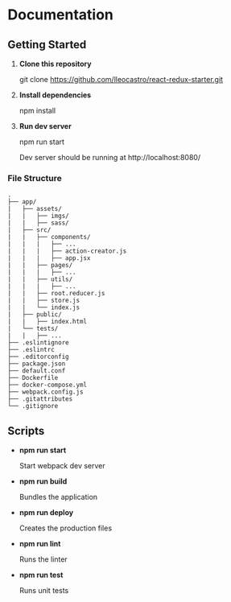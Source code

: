# Documentation

## Getting Started

1. **Clone this repository**

    git clone https://github.com/lleocastro/react-redux-starter.git

2. **Install dependencies**

    npm install

3. **Run dev server**

   npm run start

   Dev server should be running at http://localhost:8080/
   

### File Structure
```
.
├── app/
|   ├── assets/
|   |   ├── imgs/
|   |   ├── sass/
|   ├── src/
|   |   ├── components/
|   |   |   ├── ...
|   |   |   ├── action-creator.js
|   |   |   ├── app.jsx
|   |   ├── pages/
|   |   |   ├── ...
|   |   ├── utils/
|   |   |   ├── ...
|   |   ├── root.reducer.js
|   |   ├── store.js
|   |   └── index.js
|   ├── public/
|   |   ├── index.html
|   └── tests/
|   |   ├── ...
├── .eslintignore
├── .eslintrc
├── .editorconfig
├── package.json
├── default.conf
├── Dockerfile
├── docker-compose.yml
├── webpack.config.js
├── .gitattributes
└── .gitignore
```

## Scripts
- **npm run start**

     Start webpack dev server

- **npm run build**

     Bundles the application
     
- **npm run deploy**

     Creates the production files

- **npm run lint**

     Runs the linter

- **npm run test**

     Runs unit tests
     
     
